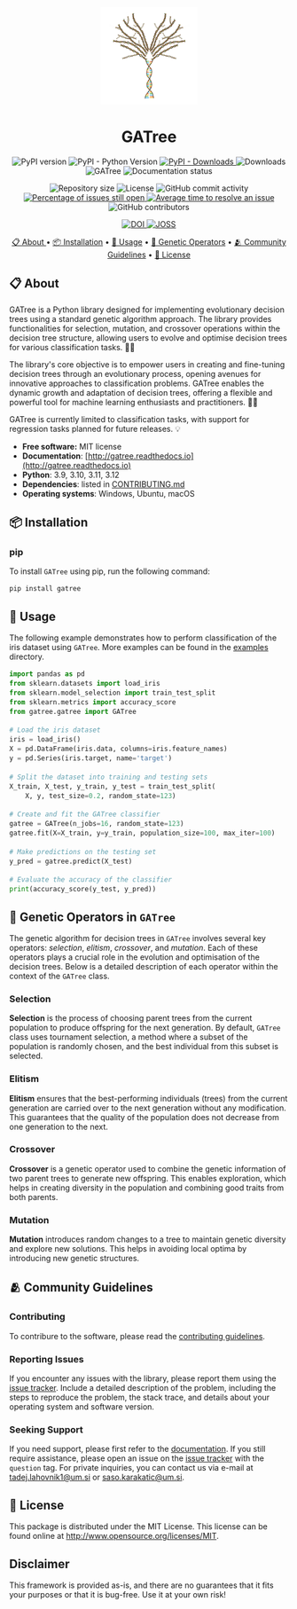<p align="center">
    <img alt="GATree" src=".github/images/gatree.png" width="175" />
</p>

<h1 align="center">
    GATree
</h1>

<p align="center">
    <img alt="PyPI version" src="https://img.shields.io/pypi/v/gatree.svg" />
    <img alt="PyPI - Python Version" src="https://img.shields.io/pypi/pyversions/gatree.svg">
    <a href="https://pepy.tech/project/gatree">
        <img alt="PyPI - Downloads" src="https://img.shields.io/pypi/dm/gatree.svg">
    </a>
    <img alt="Downloads" src="https://pepy.tech/badge/gatree">
    <img alt="GATree" src="https://github.com/lahovniktadej/gatree/actions/workflows/test.yml/badge.svg" />
    <img alt="Documentation status" src="https://readthedocs.org/projects/gatree/badge/?version=latest" />
</p>

<p align="center">
    <img alt="Repository size" src="https://img.shields.io/github/repo-size/lahovniktadej/gatree" />
    <img alt="License" src="https://img.shields.io/github/license/lahovniktadej/gatree.svg" />
    <img alt="GitHub commit activity" src="https://img.shields.io/github/commit-activity/w/lahovniktadej/gatree.svg">
    <a href="http://isitmaintained.com/project/lahovniktadej/gatree">
        <img alt="Percentage of issues still open" src="http://isitmaintained.com/badge/open/lahovniktadej/gatree.svg">
    </a>
    <a href="http://isitmaintained.com/project/lahovniktadej/gatree">
        <img alt="Average time to resolve an issue" src="http://isitmaintained.com/badge/resolution/lahovniktadej/gatree.svg">
    </a>
    <img alt="GitHub contributors" src="https://img.shields.io/github/contributors/lahovniktadej/gatree.svg"/>
</p>

<p align="center">
    <a href="https://zenodo.org/doi/10.5281/zenodo.13307403">
        <img alt="DOI" src="https://zenodo.org/badge/DOI/10.5281/zenodo.13307404.svg">
    </a>
    <a href="https://doi.org/10.21105/joss.06748">
        <img alt="JOSS" src="https://joss.theoj.org/papers/10.21105/joss.06748/status.svg">
    </a>
</p>

<p align="center">
    <a href="#-about">📋 About </a>  •
    <a href="#-installation">📦 Installation</a> •
    <a href="#-usage">🚀 Usage</a> •
    <a href="#-genetic-operators-in-gatree">🧬 Genetic Operators</a> •
    <a href="#-community-guidelines">🫂 Community Guidelines</a> •
    <a href="#-license">📜 License</a>
</p>

## 📋 About
GATree is a Python library designed for implementing evolutionary decision trees using a standard genetic algorithm approach. The library provides functionalities for selection, mutation, and crossover operations within the decision tree structure, allowing users to evolve and optimise decision trees for various classification tasks. 🌲🧬

The library's core objective is to empower users in creating and fine-tuning decision trees through an evolutionary process, opening avenues for innovative approaches to classification problems. GATree enables the dynamic growth and adaptation of decision trees, offering a flexible and powerful tool for machine learning enthusiasts and practitioners. 🚀🌿

GATree is currently limited to classification tasks, with support for regression tasks planned for future releases. 💡

* **Free software:** MIT license
* **Documentation**: [http://gatree.readthedocs.io](http://gatree.readthedocs.io)
* **Python**: 3.9, 3.10, 3.11, 3.12
* **Dependencies**: listed in [CONTRIBUTING.md](./CONTRIBUTING.md#dependencies)
* **Operating systems**: Windows, Ubuntu, macOS

## 📦 Installation
### pip
To install `GATree` using pip, run the following command:
```bash
pip install gatree
```

## 🚀 Usage
The following example demonstrates how to perform classification of the iris dataset using `GATree`. More examples can be found in the [examples](./examples) directory.

```python
import pandas as pd
from sklearn.datasets import load_iris
from sklearn.model_selection import train_test_split
from sklearn.metrics import accuracy_score
from gatree.gatree import GATree

# Load the iris dataset
iris = load_iris()
X = pd.DataFrame(iris.data, columns=iris.feature_names)
y = pd.Series(iris.target, name='target')

# Split the dataset into training and testing sets
X_train, X_test, y_train, y_test = train_test_split(
    X, y, test_size=0.2, random_state=123)

# Create and fit the GATree classifier
gatree = GATree(n_jobs=16, random_state=123)
gatree.fit(X=X_train, y=y_train, population_size=100, max_iter=100)

# Make predictions on the testing set
y_pred = gatree.predict(X_test)

# Evaluate the accuracy of the classifier
print(accuracy_score(y_test, y_pred))
```

## 🧬 Genetic Operators in `GATree`
The genetic algorithm for decision trees in `GATree` involves several key operators: _selection_, _elitism_, _crossover_, and _mutation_. Each of these operators plays a crucial role in the evolution and optimisation of the decision trees. Below is a detailed description of each operator within the context of the `GATree` class.

### Selection
**Selection** is the process of choosing parent trees from the current population to produce offspring for the next generation. By default, `GATree` class uses tournament selection, a method where a subset of the population is randomly chosen, and the best individual from this subset is selected.

### Elitism
**Elitism** ensures that the best-performing individuals (trees) from the current generation are carried over to the next generation without any modification. This guarantees that the quality of the population does not decrease from one generation to the next.

### Crossover

**Crossover** is a genetic operator used to combine the genetic information of two parent trees to generate new offspring. This enables exploration, which helps in creating diversity in the population and combining good traits from both parents.

### Mutation
**Mutation** introduces random changes to a tree to maintain genetic diversity and explore new solutions. This helps in avoiding local optima by introducing new genetic structures.

## 🫂 Community Guidelines
### Contributing
To contribure to the software, please read the [contributing guidelines](./CONTRIBUTING.md).

### Reporting Issues
If you encounter any issues with the library, please report them using the [issue tracker](https://github.com/lahovniktadej/gatree/issues). Include a detailed description of the problem, including the steps to reproduce the problem, the stack trace, and details about your operating system and software version.

### Seeking Support
If you need support, please first refer to the [documentation](http://gatree.readthedocs.io). If you still require assistance, please open an issue on the [issue tracker](https://github.com/lahovniktadej/gatree/issues) with the `question` tag. For private inquiries, you can contact us via e-mail at [tadej.lahovnik1@um.si](mailto:tadej.lahovnik1@um.si) or [saso.karakatic@um.si](mailto:saso.karakatic@um.si).

## 📜 License
This package is distributed under the MIT License. This license can be found online at <http://www.opensource.org/licenses/MIT>.

## Disclaimer
This framework is provided as-is, and there are no guarantees that it fits your purposes or that it is bug-free. Use it at your own risk!